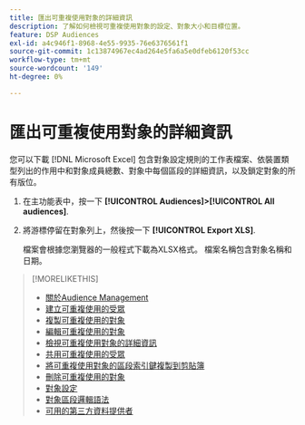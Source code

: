 ```yaml
---
title: 匯出可重複使用對象的詳細資訊
description: 了解如何檢視可重複使用對象的設定、對象大小和目標位置。
feature: DSP Audiences
exl-id: a4c946f1-8968-4e55-9935-76e6376561f1
source-git-commit: 1c13874967ec4ad264e5fa6a5e0dfeb6120f53cc
workflow-type: tm+mt
source-wordcount: '149'
ht-degree: 0%

---
```


# 匯出可重複使用對象的詳細資訊

您可以下載 [!DNL Microsoft Excel] 包含對象設定規則的工作表檔案、依裝置類型列出的作用中和對象成員總數、對象中每個區段的詳細資訊，以及鎖定對象的所有版位。

1. 在主功能表中，按一下 **[!UICONTROL Audiences]>[!UICONTROL All audiences]**.

1. 將游標停留在對象列上，然後按一下 **[!UICONTROL Export XLS]**.

   檔案會根據您瀏覽器的一般程式下載為XLSX格式。 檔案名稱包含對象名稱和日期。

>[!MORELIKETHIS]
>
>* [關於Audience Management](audience-about.md)
>* [建立可重複使用的受眾](reusable-audience-create.md)
>* [複製可重複使用的對象](reusable-audience-duplicate.md)
>* [編輯可重複使用的對象](reusable-audience-edit.md)
>* [檢視可重複使用對象的詳細資訊](reusable-audience-view-details.md)
>* [共用可重複使用的受眾](reusable-audience-share.md)
>* [將可重複使用對象的區段索引鍵複製到剪貼簿](reusable-audience-clipboard.md)
>* [刪除可重複使用的對象](reusable-audience-delete.md)
>* [對象設定](audience-settings.md)
>* [對象區段邏輯語法](audience-segment-logic-syntax.md)
>* [可用的第三方資料提供者](third-party-data-providers.md)


